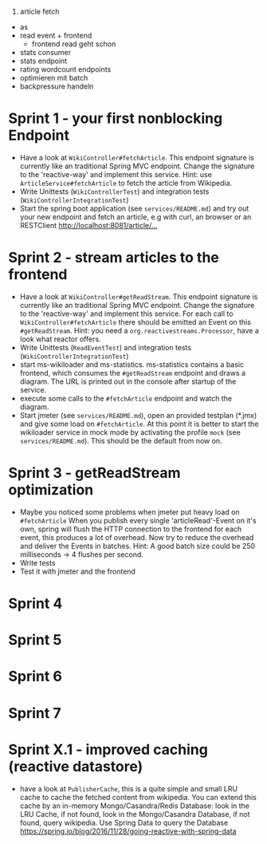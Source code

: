 1. article fetch
  - as
- read event + frontend
  - frontend read geht schon
- stats consumer
- stats endpoint
- rating wordcount endpoints
- optimieren mit batch
- backpressure handeln

Sprint 1 - your first nonblocking Endpoint
========
- Have a look at `WikiController#fetchArticle`. 
  This endpoint signature is currently like an traditional Spring MVC endpoint.
  Change the signature to the 'reactive-way' and implement this service.
  Hint: use `ArticleService#fetchArticle` to fetch the article from Wikipedia.
- Write Unittests (`WikiControllerTest`) and integration tests (`WikiControllerIntegrationTest`)
- Start the spring boot application (see `services/README.md`) and try out your new endpoint and fetch an article, 
  e.g with curl, an browser or an RESTClient <http://localhost:8081/article/...> 

Sprint 2 - stream articles to the frontend
========
- Have a look at `WikiController#getReadStream`.
  This endpoint signature is currently like an traditional Spring MVC endpoint.
  Change the signature to the 'reactive-way' and implement this service.
  For each call to `WikiController#fetchArticle` there should be emitted an Event on
  this `#getReadStream`.
  Hint: you need a `org.reactivestreams.Processor`, have a look what reactor offers.
- Write Unittests (`ReadEventTest`) and integration tests (`WikiControllerIntegrationTest`)
- start ms-wikiloader and ms-statistics. ms-statistics contains a basic frontend, which consumes 
  the `#getReadStream` endpoint and draws a diagram. The URL is printed out in the console after 
  startup of the service.
- execute some calls to the `#fetchArticle` endpoint and watch the diagram.
- Start jmeter (see `services/README.md`), open an provided testplan (*.jmx) and give some load on `#fetchArticle`.
  At this point it is better to start the wikiloader service in mock mode 
  by activating the profile `mock` (see `services/README.md`). This should be the default
  from now on.
  
Sprint 3 - getReadStream optimization
========
- Maybe you noticed some problems when jmeter put heavy load on `#fetchArticle`
  When you publish every single 'articleRead'-Event on it's own, spring will flush 
  the HTTP connection to the frontend for each event, this produces a lot of overhead.
  Now try to reduce the overhead and deliver the Events in batches.
  Hint: A good batch size could be 250 milliseconds -> 4 flushes per second.
- Write tests
- Test it with jmeter and the frontend

Sprint 4
========


Sprint 5
========


Sprint 6
========


Sprint 7
========


Sprint X.1 - improved caching (reactive datastore)
========
- have a look at `PublisherCache`, this is a quite simple and small LRU cache
  to cache the fetched content from wikipedia. You can extend this cache by an 
  in-memory Mongo/Casandra/Redis Database:
  look in the LRU Cache, if not found, look in the Mongo/Casandra Database, 
  if not found, query wikipedia.
  Use Spring Data to query the Database <https://spring.io/blog/2016/11/28/going-reactive-with-spring-data>

